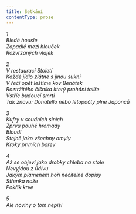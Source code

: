 ```yaml
---
title: Setkání
contentType: prose
---
```


_1  
Bledé housle  
Zapadlé mezi hlouček  
Rozvrzaných vlajek_

_2  
V restauraci Století  
Každé jídlo zlátne s jinou sukní  
V řeči opět leštíme kov Benátek  
Roztržitého číšníka který prohání talíře  
Vstříc budoucí smrti  
Tak znovu: Donatello nebo letopočty plné Japonců_

_3  
Kufry v soudních síních  
Zprvu pouhé hromady  
Bloudí  
Stejně jako všechny omyly  
Kroky prvních barev_

_4  
Až se objeví jako drobky chleba na stole  
Nevyjdou z údivu  
Jakým plamenem hoří nečitelné dopisy  
Střenka nože  
Pokřik krve_

_5  
Ale noviny o tom nepíší_
